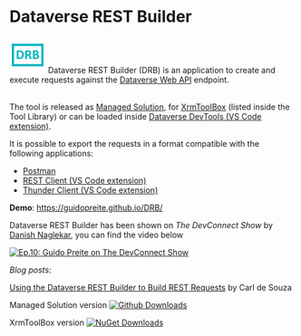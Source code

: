 # Dataverse REST Builder
<img src="https://raw.githubusercontent.com/GuidoPreite/DRB/main/img/drb_icon.png" alt="Dataverse REST Builder" />
Dataverse REST Builder (DRB) is an application to create and execute requests against the <a target="_blank" href="https://docs.microsoft.com/en-us/powerapps/developer/data-platform/webapi/overview">Dataverse Web API</a> endpoint.<br/><br/>

The tool is released as <a target="_blank" href="https://github.com/GuidoPreite/DRB/releases">Managed Solution</a>, for <a target="_blank" href="https://www.xrmtoolbox.com">XrmToolBox</a> (listed inside the Tool Library) or can be loaded inside <a target="_blank" href="https://marketplace.visualstudio.com/items?itemName=danish-naglekar.dataverse-devtools">Dataverse DevTools (VS Code extension)</a>.

It is possible to export the requests in a format compatible with the following applications:
- <a target="_blank" href="https://www.postman.com/">Postman</a>
- <a target="_blank" href="https://marketplace.visualstudio.com/items?itemName=humao.rest-client">REST Client (VS Code extension)</a>
- <a target="_blank" href="https://www.thunderclient.com/">Thunder Client (VS Code extension)</a>

**Demo**: <a target="_blank" href="https://guidopreite.github.io/DRB/">https://guidopreite.github.io/DRB/</a>

Dataverse REST Builder has been shown on _The DevConnect Show_ by <a target="_blank" href="https://powermaverick.dev">Danish Naglekar</a>, you can find the video below

[![Ep.10: Guido Preite on The DevConnect Show](https://img.youtube.com/vi/VYtWd5QDQq8/0.jpg)](https://www.youtube.com/watch?v=VYtWd5QDQq8)

_Blog posts:_

<a target="_blank" href="https://carldesouza.com/using-the-dataverse-rest-builder-to-build-rest-requests/">Using the Dataverse REST Builder to Build REST Requests</a> by Carl de Souza

Managed Solution version [![Github Downloads](https://img.shields.io/github/downloads/GuidoPreite/DRB/total.svg)](https://github.com/GuidoPreite/DRB/releases)

XrmToolBox version [![NuGet Downloads](https://img.shields.io/nuget/dt/GuidoPreite.DRB.svg)](https://www.xrmtoolbox.com/plugins/GuidoPreite.DRB/)
